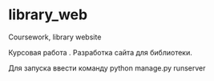 # library_web
Coursework, library website

Курсовая работа . Разработка сайта для библиотеки.

Для запуска ввести команду python manage.py runserver
